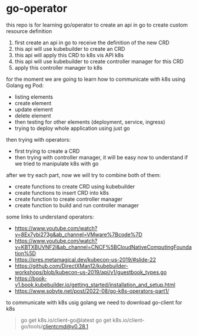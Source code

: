 # go-operator
this repo is for learning go/operator to create an api in go to create custom resource definition 


1. first create an api in go to receive the definition of the new CRD
2. this api will use kubebuilder to create an CRD
3. this api will apply this CRD to k8s vis API k8s
4. this api will use kubebuilder to create controller manager for this CRD
5. apply this controller manager to k8s

for the moment we are going to learn how to communicate with k8s using Golang eg Pod:

- listing elements
- create element
- update element
- delete element
- then testing for other elements (deployment, service, ingress)
- trying to deploy whole application using just go

then trying with operators:

- first trying to create a CRD
- then trying with controller manager, it will be easy now to understand if we tried to manipulate k8s with go


after we try each part, now we will try to combine both of them:

- create functions to create CRD using kubebuilder
- create functions to insert CRD into k8s
- create function to create controller manager
- create function to build and run controller manager

some links to understand operators:

- https://www.youtube.com/watch?v=8Ex7ybi273g&ab_channel=VMware%7Bcode%7D
- https://www.youtube.com/watch?v=KBTXBUVNF2I&ab_channel=CNCF%5BCloudNativeComputingFoundation%5D
- https://pres.metamagical.dev/kubecon-us-2019/#slide-22
- https://github.com/DirectXMan12/kubebuilder-workshops/blob/kubecon-us-2019/api/v1/guestbook_types.go
- https://book-v1.book.kubebuilder.io/getting_started/installation_and_setup.html
- https://www.sobyte.net/post/2022-08/go-k8s-operators-part1/


to communicate with k8s usig golang we need to download go-client for k8s
>go get k8s.io/client-go@latest
>go get k8s.io/client-go/tools/clientcmd@v0.28.1
